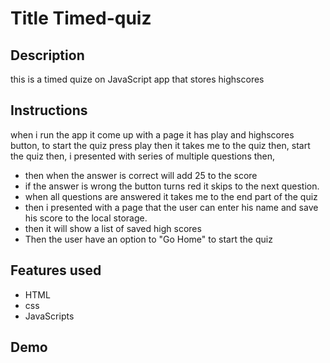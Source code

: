 # Title Timed-quiz 
## Description 
this is a timed quize on JavaScript app that stores highscores 
## Instructions
when i run the app it come up with a page it has play and highscores button, to start the quiz press play then it takes me to the quiz then, start the quiz then, i presented with series of multiple questions then, 
- then when the answer is correct will add 25 to the score
- if the answer is wrong the button turns red it skips to the next question.
- when all questions are answered it takes me to the end part of the quiz 
- then i presented with a page that the user can enter his name and save his score to the local storage.
- then it will show a list of saved high scores
- Then the user have an option to "Go Home" to start the quiz
## Features used
- HTML
- css
- JavaScripts
## Demo  
